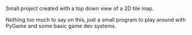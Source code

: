 Small project created with a top down view of a 2D tile map.

 Nothing too much to say on this, just a small program to play around with PyGame and some basic game dev systems.